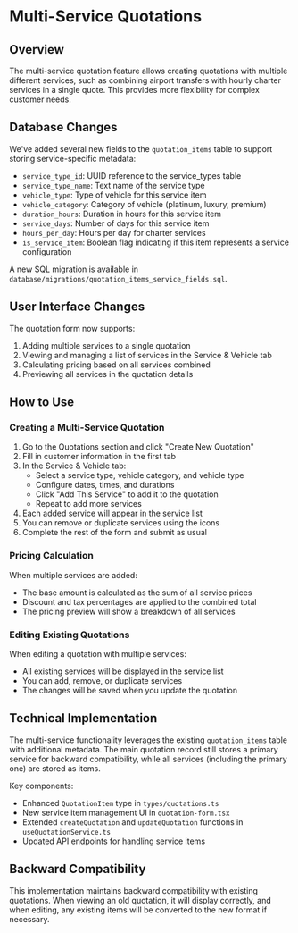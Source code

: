 # Multi-Service Quotations

## Overview

The multi-service quotation feature allows creating quotations with multiple different services, such as combining airport transfers with hourly charter services in a single quote. This provides more flexibility for complex customer needs.

## Database Changes

We've added several new fields to the `quotation_items` table to support storing service-specific metadata:

- `service_type_id`: UUID reference to the service_types table
- `service_type_name`: Text name of the service type
- `vehicle_type`: Type of vehicle for this service item
- `vehicle_category`: Category of vehicle (platinum, luxury, premium)
- `duration_hours`: Duration in hours for this service item
- `service_days`: Number of days for this service item
- `hours_per_day`: Hours per day for charter services
- `is_service_item`: Boolean flag indicating if this item represents a service configuration

A new SQL migration is available in `database/migrations/quotation_items_service_fields.sql`.

## User Interface Changes

The quotation form now supports:

1. Adding multiple services to a single quotation
2. Viewing and managing a list of services in the Service & Vehicle tab
3. Calculating pricing based on all services combined
4. Previewing all services in the quotation details

## How to Use

### Creating a Multi-Service Quotation

1. Go to the Quotations section and click "Create New Quotation"
2. Fill in customer information in the first tab
3. In the Service & Vehicle tab:
   - Select a service type, vehicle category, and vehicle type
   - Configure dates, times, and durations
   - Click "Add This Service" to add it to the quotation
   - Repeat to add more services
4. Each added service will appear in the service list
5. You can remove or duplicate services using the icons
6. Complete the rest of the form and submit as usual

### Pricing Calculation

When multiple services are added:
- The base amount is calculated as the sum of all service prices
- Discount and tax percentages are applied to the combined total
- The pricing preview will show a breakdown of all services

### Editing Existing Quotations

When editing a quotation with multiple services:
- All existing services will be displayed in the service list
- You can add, remove, or duplicate services
- The changes will be saved when you update the quotation

## Technical Implementation

The multi-service functionality leverages the existing `quotation_items` table with additional metadata. The main quotation record still stores a primary service for backward compatibility, while all services (including the primary one) are stored as items.

Key components:
- Enhanced `QuotationItem` type in `types/quotations.ts`
- New service item management UI in `quotation-form.tsx`
- Extended `createQuotation` and `updateQuotation` functions in `useQuotationService.ts`
- Updated API endpoints for handling service items

## Backward Compatibility

This implementation maintains backward compatibility with existing quotations. When viewing an old quotation, it will display correctly, and when editing, any existing items will be converted to the new format if necessary. 